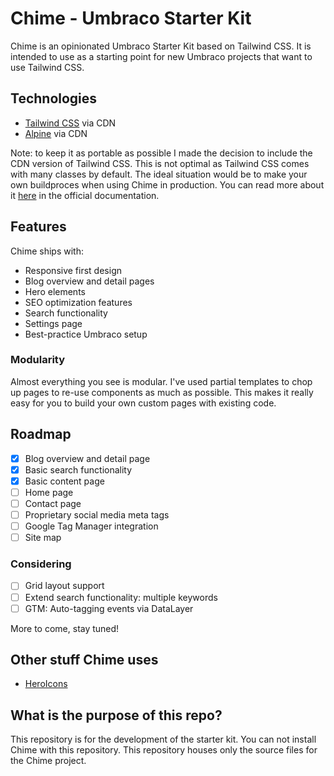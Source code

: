 # Chime - Umbraco Starter Kit

Chime is an opinionated Umbraco Starter Kit based on Tailwind CSS. It is intended to use as a starting point for new Umbraco projects that want to use Tailwind CSS.

## Technologies

- [Tailwind CSS](https://www.tailwindcss.com) via CDN
- [Alpine](https://github.com/alpinejs/alpine) via CDN

Note: to keep it as portable as possible I made the decision to include the CDN version of Tailwind CSS. This is not optimal as Tailwind CSS comes with many classes by default. The ideal situation would be to make your own buildproces when using Chime in production. You can read more about it [here](https://tailwindcss.com/docs/controlling-file-size) in the official documentation.

## Features

Chime ships with:

- Responsive first design
- Blog overview and detail pages
- Hero elements
- SEO optimization features
- Search functionality
- Settings page
- Best-practice Umbraco setup

### Modularity

Almost everything you see is modular. I've used partial templates to chop up pages to re-use components as much as possible. This makes it really easy for you to build your own custom pages with existing code.

## Roadmap

- [x] Blog overview and detail page
- [x] Basic search functionality
- [x] Basic content page
- [ ] Home page
- [ ] Contact page
- [ ] Proprietary social media meta tags
- [ ] Google Tag Manager integration
- [ ] Site map

### Considering

- [ ] Grid layout support
- [ ] Extend search functionality: multiple keywords
- [ ] GTM: Auto-tagging events via DataLayer

More to come, stay tuned!

## Other stuff Chime uses

- [HeroIcons](https://heroicons.dev/)

## What is the purpose of this repo?

This repository is for the development of the starter kit. You can not install Chime with this repository. This repository houses only the source files for the Chime project.
